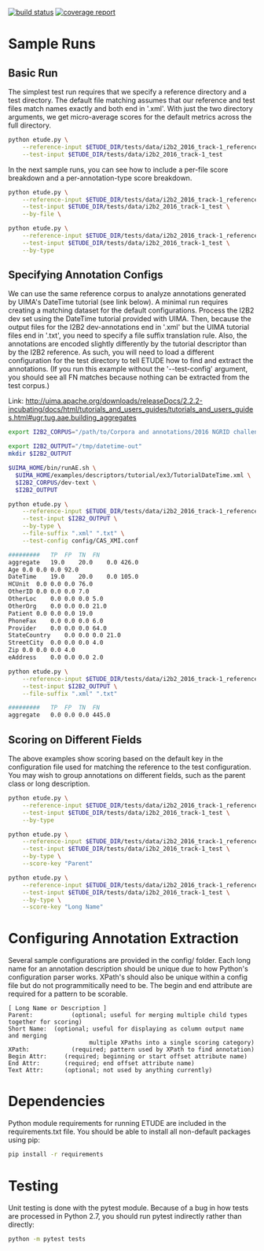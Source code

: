 [![build status](https://git.musc.edu/tbic/etude/badges/master/build.svg)](https://git.musc.edu/tbic/etude/commits/master) 
[![coverage report](https://git.musc.edu/tbic/etude/badges/master/coverage.svg)](https://git.musc.edu/tbic/etude/commits/master)

Sample Runs
=========

Basic Run
--------

The simplest test run requires that we specify a reference directory and a
test directory.  The default file matching assumes that our reference and
test files match names exactly and both end in '.xml'.  With just the
two directory arguments, we get micro-average scores for the default
metrics across the full directory.

```bash
python etude.py \
    --reference-input $ETUDE_DIR/tests/data/i2b2_2016_track-1_reference \
    --test-input $ETUDE_DIR/tests/data/i2b2_2016_track-1_test
```

In the next sample runs, you can see how to include a per-file score
breakdown and a per-annotation-type score breakdown.

```bash
python etude.py \
    --reference-input $ETUDE_DIR/tests/data/i2b2_2016_track-1_reference \
    --test-input $ETUDE_DIR/tests/data/i2b2_2016_track-1_test \
	--by-file \

python etude.py \
    --reference-input $ETUDE_DIR/tests/data/i2b2_2016_track-1_reference \
    --test-input $ETUDE_DIR/tests/data/i2b2_2016_track-1_test \
	--by-type
```


Specifying Annotation Configs
--------------------------

We can use the same reference corpus to analyze annotations generated by
UIMA's DateTime tutorial (see link below). A minimal run requires
creating a matching dataset for the default configurations. Process
the I2B2 dev set using the DateTime tutorial provided with UIMA. Then,
because the output files for the I2B2 dev-annotations end in '.xml'
but the UIMA tutorial files end in '.txt', you need to specify a file
suffix translation rule. Also, the annotations are encoded slightly
differently by the tutorial descriptor than by the I2B2 reference.  As
such, you will need to load a different configuration for the test
directory to tell ETUDE how to find and extract the annotations.  (If
you run this example without the '--test-config' argument, you should
see all FN matches because nothing can be extracted from the test corpus.)

Link:  http://uima.apache.org/downloads/releaseDocs/2.2.2-incubating/docs/html/tutorials_and_users_guides/tutorials_and_users_guides.html#ugr.tug.aae.building_aggregates

```bash
export I2B2_CORPUS="/path/to/Corpora and annotations/2016 NGRID challenge (deid)/2016_track_1-deidentification"

export I2B2_OUTPUT="/tmp/datetime-out"
mkdir $I2B2_OUTPUT

$UIMA_HOME/bin/runAE.sh \
  $UIMA_HOME/examples/descriptors/tutorial/ex3/TutorialDateTime.xml \
  $I2B2_CORPUS/dev-text \
  $I2B2_OUTPUT

python etude.py \
    --reference-input $ETUDE_DIR/tests/data/i2b2_2016_track-1_reference \
    --test-input $I2B2_OUTPUT \
	--by-type \
	--file-suffix ".xml" ".txt" \
	--test-config config/CAS_XMI.conf

#########	TP	FP	TN	FN
aggregate	19.0	20.0	0.0	426.0
Age	0.0	0.0	0.0	92.0
DateTime	19.0	20.0	0.0	105.0
HCUnit	0.0	0.0	0.0	76.0
OtherID	0.0	0.0	0.0	7.0
OtherLoc	0.0	0.0	0.0	5.0
OtherOrg	0.0	0.0	0.0	21.0
Patient	0.0	0.0	0.0	19.0
PhoneFax	0.0	0.0	0.0	6.0
Provider	0.0	0.0	0.0	64.0
StateCountry	0.0	0.0	0.0	21.0
StreetCity	0.0	0.0	0.0	4.0
Zip	0.0	0.0	0.0	4.0
eAddress	0.0	0.0	0.0	2.0

python etude.py \
    --reference-input $ETUDE_DIR/tests/data/i2b2_2016_track-1_reference \
    --test-input $I2B2_OUTPUT \
	--file-suffix ".xml" ".txt"

#########	TP	FP	TN	FN
aggregate	0.0	0.0	0.0	445.0

```

Scoring on Different Fields
-----------------------

The above examples show scoring based on the default key in the
configuration file used for matching the reference to the test
configuration.  You may wish to group annotations on different fields,
such as the parent class or long description.

```bash
python etude.py \
    --reference-input $ETUDE_DIR/tests/data/i2b2_2016_track-1_reference \
    --test-input $ETUDE_DIR/tests/data/i2b2_2016_track-1_test \
	--by-type

python etude.py \
    --reference-input $ETUDE_DIR/tests/data/i2b2_2016_track-1_reference \
    --test-input $ETUDE_DIR/tests/data/i2b2_2016_track-1_test \
	--by-type \
	--score-key "Parent"

python etude.py \
    --reference-input $ETUDE_DIR/tests/data/i2b2_2016_track-1_reference \
    --test-input $ETUDE_DIR/tests/data/i2b2_2016_track-1_test \
	--by-type \
	--score-key "Long Name"

```

Configuring Annotation Extraction
========================

Several sample configurations are provided in the config/ folder.
Each long name for an annotation description should be unique due to how Python's configuration parser works.
XPath's should also be unique within a config file but do not programmitically need to be.
The begin and end attribute are required for a pattern to be scorable.

```
[ Long Name or Description ]
Parent:           (optional; useful for merging multiple child types together for scoring)
Short Name:  (optional; useful for displaying as column output name and merging
                       multiple XPaths into a single scoring category)
XPath:            (required; pattern used by XPath to find annotation)
Begin Attr:     (required; beginning or start offset attribute name)
End Attr:       (required; end offset attribute name)
Text Attr:      (optional; not used by anything currently)
```

Dependencies
==========

Python module requirements for running ETUDE are included in the requirements.txt file.
You should be able to install all non-default packages using pip:

```bash
pip install -r requirements
```

Testing
=====

Unit testing is done with the pytest module.
Because of a bug in how tests are processed in Python 2.7, you should run pytest indirectly rather than directly:

```bash
python -m pytest tests
```
